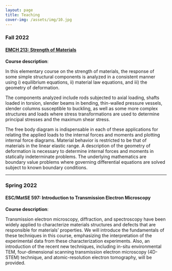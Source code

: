 ```yaml
---
layout: page
title: Teaching
cover-img: /assets/img/10.jpg
---
```

### Fall 2022
#### [EMCH 213: Strength of Materials](https://bulletins.psu.edu/university-course-descriptions/undergraduate/emch/)
**Course description**:

In this elementary course on the strength of materials, the response of some simple structural components is analyzed in a consistent manner using i) equilibrium equations, ii) material law equations, and iii) the geometry of deformation. 

The components analyzed include rods subjected to axial loading, shafts loaded in torsion, slender beams in bending, thin-walled pressure vessels, slender columns susceptible to buckling, as well as some more complex structures and loads where stress transformations are used to determine principal stresses and the maximum shear stress. 

The free body diagram is indispensable in each of these applications for relating the applied loads to the internal forces and moments and plotting internal force diagrams. Material behavior is restricted to be that of materials in the linear elastic range. A description of the geometry of deformation is necessary to determine internal forces and moments in statically indeterminate problems. The underlying mathematics are boundary value problems where governing differential equations are solved subject to known boundary conditions. 

---

### Spring 2022
#### ESC/MatSE 597: Introduction to Transmission Electron Microscopy
**Course description**:

Transmission electron microscopy, diffraction, and spectroscopy have been widely applied to characterize materials structures and defects that are responsible for materials’ properties. We will introduce the fundamentals of these techniques in this course, emphasizing the interpretation of the experimental data from these characterization experiments. Also, an introduction of the recent new techniques, including in-situ environmental TEM, four-dimensional scanning transmission electron microscopy (4D-STEM) technique, and atomic-resolution electron tomography, will be provided. 
